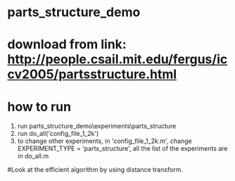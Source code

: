 # parts_structure_demo

# download from link: http://people.csail.mit.edu/fergus/iccv2005/partsstructure.html

# how to run
1. run parts_structure_demo\experiments\parts_structure
2. run do_all('config_file_1_2k')
3. to change other experiments, in 'config_file_1_2k.m', change EXPERIMENT_TYPE = 'parts_structure', all the list of the experiments are in do_all.m

#Look at the efficient algorithm by using distance transform.

